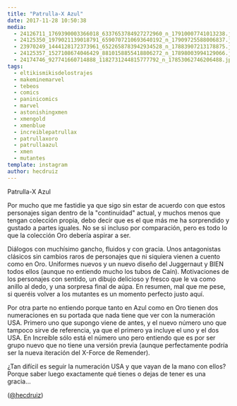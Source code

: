 ```yaml
---
title: "Patrulla-X Azul"
date: 2017-11-28 10:50:38
media: 
  - 24126711_1769390003366018_6337653784927272960_n_17910007741013238.jpg
  - 24125350_1979021139018791_6590707210693640192_n_17909725588006837.jpg
  - 23970249_1444128172373961_6522658783942934528_n_17883907213178875.jpg
  - 24125357_1527108674046429_8810158855418806272_n_17898003994129066.jpg
  - 24174746_927741660714888_1182731244815777792_n_17853062746206488.jpg
tags: 
  - eltikismikisdelostrajes
  - makeminemarvel
  - tebeos
  - comics
  - paninicomics
  - marvel
  - astonishingxmen
  - xmengold
  - xmenblue
  - increiblepatrullax
  - patrullaxoro
  - patrullaazul
  - xmen
  - mutantes
template: instagram
author: hecdruiz
---
```


Patrulla-X Azul


Por mucho que me fastidie ya que sigo sin estar de acuerdo con que estos personajes sigan dentro de la "continuidad" actual, y muchos menos que tengan colección propia, debo decir que es el que más me ha sorprendido y gustado a partes iguales. No se si incluso por comparación, pero es todo lo que la colección Oro debería aspirar a ser.


Diálogos con muchísimo gancho, fluidos y con gracia. Unos antagonistas clásicos sin cambios raros de personajes que ni siquiera vienen a cuento como en Oro. Uniformes nuevos y un nuevo diseño del Juggernaut y BIEN todos ellos (aunque no entiendo mucho los tubos de Caín). Motivaciones de los personajes con sentido, un dibujo delicioso y fresco que le va como anillo al dedo, y una sorpresa final de aúpa. En resumen, mal que me pese, si queréis volver a los mutantes es un momento perfecto justo aquí.


Por otra parte no entiendo porque tanto en Azul como en Oro tienen dos numeraciones en su portada que nada tiene que ver con la numeración USA. Primero uno que supongo viene  de antes, y el nuevo número uno que tampoco sirve de referencia, ya que el primero ya incluye el uno y el dos USA. En Increíble sólo está el número uno pero entiendo que es por ser grupo nuevo que no tiene una versión previa (aunque perfectamente podría ser la nueva iteración del X-Force de Remender).


¿Tan difícil es seguir la numeración USA y que vayan de la mano con ellos? Porque saber luego exactamente qué tienes o dejas de tener es una gracia...




([@hecdruiz](https://instagram.com/hecdruiz))
